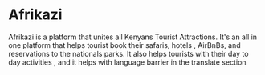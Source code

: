 # Afrikazi
Afrikazi is a platform that unites all  Kenyans Tourist Attractions.  It's an all in one platform that helps tourist book their safaris, hotels , AirBnBs, and reservations to the nationals parks. It also helps tourists with their day to day activities ,  and it helps with language barrier in the translate section

